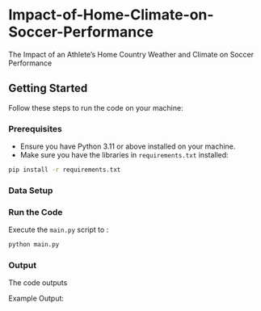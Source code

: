 # Impact-of-Home-Climate-on-Soccer-Performance
The Impact of an Athlete’s Home Country Weather and Climate on Soccer Performance

## Getting Started

Follow these steps to run the code on your machine:

### Prerequisites
- Ensure you have Python 3.11 or above installed on your machine.
- Make sure you have the libraries in `requirements.txt` installed:

```bash
pip install -r requirements.txt
```

### Data Setup



### Run the Code

Execute the `main.py` script to :

```bash
python main.py
```

### Output
The code outputs 

Example Output:

```yaml
```